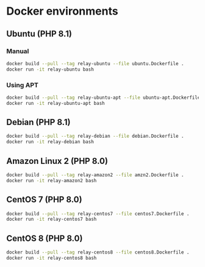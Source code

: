 # Docker environments

## Ubuntu (PHP 8.1)

### Manual

```bash
docker build --pull --tag relay-ubuntu --file ubuntu.Dockerfile .
docker run -it relay-ubuntu bash
```

### Using APT

```bash
docker build --pull --tag relay-ubuntu-apt --file ubuntu-apt.Dockerfile .
docker run -it relay-ubuntu-apt bash
```

## Debian (PHP 8.1)

```bash
docker build --pull --tag relay-debian --file debian.Dockerfile .
docker run -it relay-debian bash
```

## Amazon Linux 2 (PHP 8.0)

```bash
docker build --pull --tag relay-amazon2 --file amzn2.Dockerfile .
docker run -it relay-amazon2 bash
```

## CentOS 7 (PHP 8.0)

```bash
docker build --pull --tag relay-centos7 --file centos7.Dockerfile .
docker run -it relay-centos7 bash
```

## CentOS 8 (PHP 8.0)

```bash
docker build --pull --tag relay-centos8 --file centos8.Dockerfile .
docker run -it relay-centos8 bash
```

